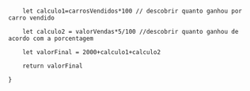 ~~~ function calculaSalario(carrosVendidos, valorVendas) {
  
	let calculo1=carrosVendidos*100 // descobrir quanto ganhou por carro vendido
  
	let calculo2 = valorVendas*5/100 //descobrir quanto ganhou de acordo com a porcentagem
  
	let valorFinal = 2000+calculo1+calculo2
  
	return valorFinal

}